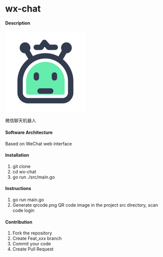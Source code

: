# wx-chat

#### Description

![](./robot.svg)

微信聊天机器人

#### Software Architecture

Based on WeChat web interface

#### Installation

1. git clone 
2. cd wx-chat
3. go run ./src/main.go

#### Instructions

1. go run main.go
2. Generate qrcode.png QR code image in the project src directory, scan code login

#### Contribution

1. Fork the repository
2. Create Feat_xxx branch
3. Commit your code
4. Create Pull Request